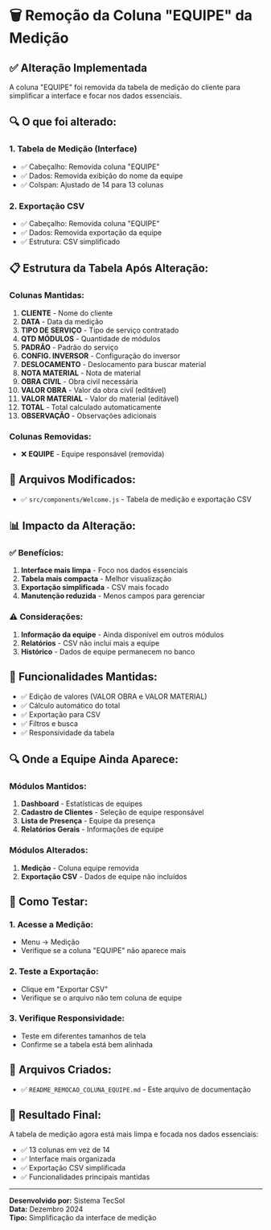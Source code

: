 # 🗑️ Remoção da Coluna "EQUIPE" da Medição

## ✅ **Alteração Implementada**

A coluna "EQUIPE" foi removida da tabela de medição do cliente para simplificar a interface e focar nos dados essenciais.

## 🔍 **O que foi alterado:**

### **1. Tabela de Medição (Interface)**
- ✅ Cabeçalho: Removida coluna "EQUIPE"
- ✅ Dados: Removida exibição do nome da equipe
- ✅ Colspan: Ajustado de 14 para 13 colunas

### **2. Exportação CSV**
- ✅ Cabeçalho: Removida coluna "EQUIPE"
- ✅ Dados: Removida exportação da equipe
- ✅ Estrutura: CSV simplificado

## 📋 **Estrutura da Tabela Após Alteração:**

### **Colunas Mantidas:**
1. **CLIENTE** - Nome do cliente
2. **DATA** - Data da medição
3. **TIPO DE SERVIÇO** - Tipo de serviço contratado
4. **QTD MÓDULOS** - Quantidade de módulos
5. **PADRÃO** - Padrão do serviço
6. **CONFIG. INVERSOR** - Configuração do inversor
7. **DESLOCAMENTO** - Deslocamento para buscar material
8. **NOTA MATERIAL** - Nota de material
9. **OBRA CIVIL** - Obra civil necessária
10. **VALOR OBRA** - Valor da obra civil (editável)
11. **VALOR MATERIAL** - Valor do material (editável)
12. **TOTAL** - Total calculado automaticamente
13. **OBSERVAÇÃO** - Observações adicionais

### **Colunas Removidas:**
- ❌ **EQUIPE** - Equipe responsável (removida)

## 🔧 **Arquivos Modificados:**

- ✅ `src/components/Welcome.js` - Tabela de medição e exportação CSV

## 📊 **Impacto da Alteração:**

### **✅ Benefícios:**
1. **Interface mais limpa** - Foco nos dados essenciais
2. **Tabela mais compacta** - Melhor visualização
3. **Exportação simplificada** - CSV mais focado
4. **Manutenção reduzida** - Menos campos para gerenciar

### **⚠️ Considerações:**
1. **Informação da equipe** - Ainda disponível em outros módulos
2. **Relatórios** - CSV não inclui mais a equipe
3. **Histórico** - Dados de equipe permanecem no banco

## 🎯 **Funcionalidades Mantidas:**

- ✅ Edição de valores (VALOR OBRA e VALOR MATERIAL)
- ✅ Cálculo automático do total
- ✅ Exportação para CSV
- ✅ Filtros e busca
- ✅ Responsividade da tabela

## 🔍 **Onde a Equipe Ainda Aparece:**

### **Módulos Mantidos:**
1. **Dashboard** - Estatísticas de equipes
2. **Cadastro de Clientes** - Seleção de equipe responsável
3. **Lista de Presença** - Equipe da presença
4. **Relatórios Gerais** - Informações de equipe

### **Módulos Alterados:**
1. **Medição** - Coluna equipe removida
2. **Exportação CSV** - Dados de equipe não incluídos

## 🚀 **Como Testar:**

### **1. Acesse a Medição:**
- Menu → Medição
- Verifique se a coluna "EQUIPE" não aparece mais

### **2. Teste a Exportação:**
- Clique em "Exportar CSV"
- Verifique se o arquivo não tem coluna de equipe

### **3. Verifique Responsividade:**
- Teste em diferentes tamanhos de tela
- Confirme se a tabela está bem alinhada

## 📁 **Arquivos Criados:**

- ✅ `README_REMOCAO_COLUNA_EQUIPE.md` - Este arquivo de documentação

## 🎯 **Resultado Final:**

A tabela de medição agora está mais limpa e focada nos dados essenciais:
- ✅ 13 colunas em vez de 14
- ✅ Interface mais organizada
- ✅ Exportação CSV simplificada
- ✅ Funcionalidades principais mantidas

---

**Desenvolvido por:** Sistema TecSol  
**Data:** Dezembro 2024  
**Tipo:** Simplificação da interface de medição
